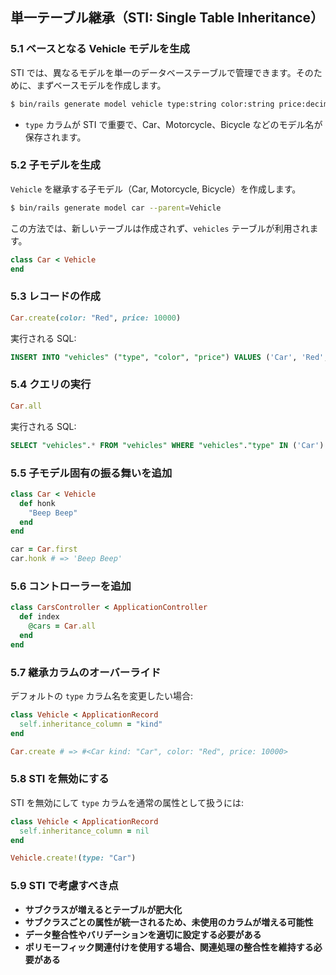 ## 単一テーブル継承（STI: Single Table Inheritance）

### 5.1 ベースとなる Vehicle モデルを生成
STI では、異なるモデルを単一のデータベーステーブルで管理できます。そのために、まずベースモデルを作成します。

```sh
$ bin/rails generate model vehicle type:string color:string price:decimal{10.2}
```

- `type` カラムが STI で重要で、Car、Motorcycle、Bicycle などのモデル名が保存されます。

### 5.2 子モデルを生成
`Vehicle` を継承する子モデル（Car, Motorcycle, Bicycle）を作成します。

```sh
$ bin/rails generate model car --parent=Vehicle
```

この方法では、新しいテーブルは作成されず、`vehicles` テーブルが利用されます。

```ruby
class Car < Vehicle
end
```

### 5.3 レコードの作成

```ruby
Car.create(color: "Red", price: 10000)
```

実行される SQL:
```sql
INSERT INTO "vehicles" ("type", "color", "price") VALUES ('Car', 'Red', 10000)
```

### 5.4 クエリの実行

```ruby
Car.all
```

実行される SQL:
```sql
SELECT "vehicles".* FROM "vehicles" WHERE "vehicles"."type" IN ('Car')
```

### 5.5 子モデル固有の振る舞いを追加

```ruby
class Car < Vehicle
  def honk
    "Beep Beep"
  end
end
```

```ruby
car = Car.first
car.honk # => 'Beep Beep'
```

### 5.6 コントローラーを追加

```ruby
class CarsController < ApplicationController
  def index
    @cars = Car.all
  end
end
```

### 5.7 継承カラムのオーバーライド
デフォルトの `type` カラム名を変更したい場合:

```ruby
class Vehicle < ApplicationRecord
  self.inheritance_column = "kind"
end
```

```ruby
Car.create # => #<Car kind: "Car", color: "Red", price: 10000>
```

### 5.8 STI を無効にする
STI を無効にして `type` カラムを通常の属性として扱うには:

```ruby
class Vehicle < ApplicationRecord
  self.inheritance_column = nil
end
```

```ruby
Vehicle.create!(type: "Car")
```

### 5.9 STI で考慮すべき点
- **サブクラスが増えるとテーブルが肥大化**
- **サブクラスごとの属性が統一されるため、未使用のカラムが増える可能性**
- **データ整合性やバリデーションを適切に設定する必要がある**
- **ポリモーフィック関連付けを使用する場合、関連処理の整合性を維持する必要がある**

